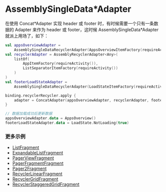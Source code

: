 # AssemblySingleData*Adapter

在使用 Concat\*Adapter 实现 header 或 footer 时，有时候需要一个只有一条数据的 Adapter 来作为 header 或 footer，这时候
AssemblySingleData\*Adapter 就派上用场了，如下：

```kotlin
val appsOverviewAdapter =
    AssemblySingleDataRecyclerAdapter(AppsOverviewItemFactory(requireActivity()))
val recyclerAdapter = AssemblyRecyclerAdapter<Any>(
    listOf(
        AppItemFactory(requireActivity()),
        ListSeparatorItemFactory(requireActivity())
    )
)
val footerLoadStateAdapter =
    AssemblySingleDataRecyclerAdapter(LoadStateItemFactory(requireActivity()))

binding.recyclerRecycler.apply {
    adapter = ConcatAdapter(appsOverviewAdapter, recyclerAdapter, footerLoadStateAdapter)
}

// 数据加载成功后更新数据
appsOverviewAdapter.data = AppsOverview()
footerLoadStateAdapter.data = LoadState.NotLoading(true)
```

### 更多示例

* [ListFragment]
* [ExpandableListFragment]
* [PagerViewFragment]
* [PagerFragmentFragment]
* [Pager2Fragment]
* [RecyclerLinearFragment]
* [RecyclerGridFragment]
* [RecyclerStaggeredGridFragment]

[ListFragment]: ../../sample/src/main/java/com/github/panpf/assemblyadapter/sample/ui/list/ListFragment.kt

[ExpandableListFragment]: ../../sample/src/main/java/com/github/panpf/assemblyadapter/sample/ui/list/ExpandableListFragment.kt

[PagerViewFragment]: ../../sample/src/main/java/com/github/panpf/assemblyadapter/sample/ui/pager/PagerViewFragment.kt

[PagerFragmentFragment]: ../../sample/src/main/java/com/github/panpf/assemblyadapter/sample/ui/pager/PagerFragmentFragment.kt

[Pager2Fragment]: ../../sample/src/main/java/com/github/panpf/assemblyadapter/sample/ui/pager2/Pager2Fragment.kt

[RecyclerLinearFragment]: ../../sample/src/main/java/com/github/panpf/assemblyadapter/sample/ui/recycler/RecyclerLinearFragment.kt

[RecyclerGridFragment]: ../../sample/src/main/java/com/github/panpf/assemblyadapter/sample/ui/recycler/RecyclerGridFragment.kt

[RecyclerStaggeredGridFragment]: ../../sample/src/main/java/com/github/panpf/assemblyadapter/sample/ui/recycler/RecyclerStaggeredGridFragment.kt